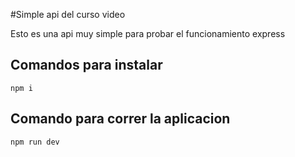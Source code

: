 #Simple api del curso video

Esto es una api muy simple para probar el funcionamiento express

## Comandos para instalar
````
npm i
````
## Comando para correr la aplicacion
````
npm run dev
````